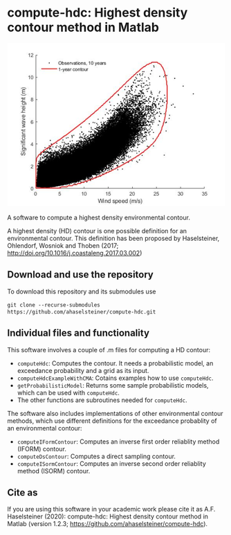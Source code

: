 # compute-hdc: Highest density contour method in Matlab
![Environmental contour](example-environmental-contour.jpg)

A software to compute a highest density environmental contour.

A highest density (HD) contour is one possible definition for an environmental 
contour. This definition has been proposed by Haselsteiner, Ohlendorf, 
Wosniok and Thoben (2017; http://doi.org/10.1016/j.coastaleng.2017.03.002)

## Download and use the repository
To download this repository and its submodules use
```console
git clone --recurse-submodules https://github.com/ahaselsteiner/compute-hdc.git
```

## Individual files and functionality
This software involves a couple of .m files for computing a HD contour: 
* `computeHdc`: Computes the contour. It needs a probabilistic model, 
an exceedance probability and a grid as its input.
* `computeHdcExampleWithCMA`: Cotains examples how to use `computeHdc`.
* `getProbabilisticModel`: Returns some sample probabilistic models, 
which can be used with `computeHdc`. 
* The other functions are subroutines needed for `computeHdc`.

The software also includes implementations of other environmental contour 
methods, which use different definitions for the exceedance probablity 
of an environmental contour:
* `computeIFormContour`: Computes an inverse first order reliablity method 
(IFORM) contour.
* `computeDsContour`: Computes a direct sampling contour.
* `computeISormContour`: Computes an inverse second order reliablity method 
(ISORM) contour.

## Cite as
If you are using this software in your academic work please cite it as 
A.F. Haselsteiner (2020): compute-hdc: Highest density contour method in 
Matlab (version 1.2.3; https://github.com/ahaselsteiner/compute-hdc).
